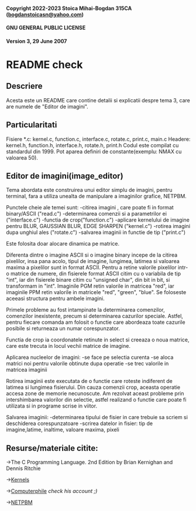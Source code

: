 #### Copyright 2022-2023 Stoica Mihai-Bogdan 315CA (bogdanstoicasn@yahoo.com)
#### GNU GENERAL PUBLIC LICENSE 
#### Version 3, 29 June 2007
# README check

## Descriere

Acesta este un README care contine detalii si explicatii despre tema 3,
care are numele de "Editor de imagini".

## Particularitati

Fisiere *.c: kernel.c, function.c, interface.c, rotate.c, print.c, main.c
Headere: kernel.h, function.h, interface.h, rotate.h, print.h
Codul este compilat cu standardul din 1999.
Pot aparea definiri de constante(exemplu: NMAX cu valoarea 50).


## Editor de imagini(image_editor)

Tema abordata este construirea unui editor simplu de imagini, pentru terminal,
fara a utiliza unealta de manipulare a imaginilor grafice, NETPBM.


Punctele cheie ale temei sunt:
	-citirea imagini , care poate fi in format binary/ASCII ("read.c")
	-determinarea comenzii si a parametrilor ei ("interface.c")
	-functia de crop("function.c")
	-aplicare kernelului de imagine pentru BLUR, GAUSSIAN BLUR, EDGE
	SHARPEN ("kernel.c")
	-rotirea imagini dupa unghiul ales ("rotate.c")
	-salvarea imaginii in functie de tip ("print.c")

Este folosita doar alocare dinamica pe matrice.

Diferenta dintre o imagine ASCII si o imagine binary incepe de la 
citirea pixelilor, insa pana acolo, tipul de imagine, lungimea, latimea si
valoarea maxima a pixelilor sunt in format ASCII. Pentru a retine valorile
pixelilor intr-o matrice de numere, din fisierele format ASCII citim cu o 
variabila de tip "int", iar din fisierele binare citim cu "unsigned char", din
bit in bit, si transformam in "int".
Imaginile PGM retin valorile in matricea "red", iar imaginile PPM retin
valorile in matricele "red", "green", "blue". Se foloseste aceeasi structura
pentru ambele imagini.


Primele probleme au fost intampinate la determinarea comenzilor,
comenzilor inexistente, precum si determinarea cazurilor speciale. Astfel,
pentru fiecare comanda am folosit o functie care abordeaza toate cazurile
posibile si returneaza un numar corespunzator.


Functia de crop ia coordonatele retinute in select si creeaza o noua matrice,
care este trecuta in locul vechii matrice de imagine.


Aplicarea nucleelor de imagini:
	-se face pe selectia curenta
	-se aloca matrici noi pentru valorile obtinute dupa operatie
	-se trec valorile in matricea imaginii

Rotirea imaginii este executata de o functie care roteste indiferent de
latimea si lungimea fisierului. Din cauza comenzii crop, aceasta operatie
accesa zone de memorie necunoscute. Am rezolvat aceast probleme prin
intershimbarea valorilor din selectie, astfel realizand o functie care poate
fi utilizata si in programe scrise in viitor.

Salvarea imaginii:
	-determinarea tipului de fisier in care trebuie sa scriem si
	deschiderea corespunzatoare
	-scrirea datelor in fisier: tip de imagine,latime, inaltime,
	valoare maxima, pixeli
	


## Resurse/materiale citite:

->The C Programming Language. 2nd Edition
	by Brian Kernighan and Dennis Ritchie
	
->[Kernels](https://youtube.com/playlist?list=PLzH6n4zXuckoRdljSlM2k35BufTYXNNeF)

->[Computerphile](https://youtube.com/@Computerphile)
	*check his account ;)*
	
->[NETPBM](https://netpbm.sourceforge.net/)





